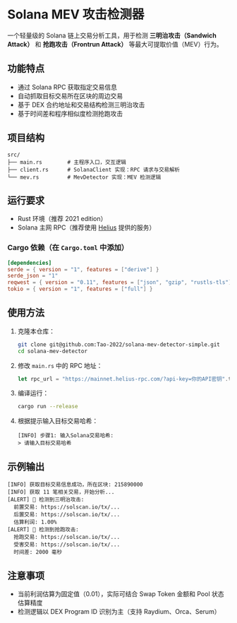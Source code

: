 # Solana MEV 攻击检测器

一个轻量级的 Solana 链上交易分析工具，用于检测 **三明治攻击（Sandwich Attack）** 和 **抢跑攻击（Frontrun Attack）** 等最大可提取价值（MEV）行为。

## 功能特点

* 通过 Solana RPC 获取指定交易信息
* 自动抓取目标交易所在区块的周边交易
* 基于 DEX 合约地址和交易结构检测三明治攻击
* 基于时间差和程序相似度检测抢跑攻击

## 项目结构

```
src/
├── main.rs        # 主程序入口，交互逻辑
├── client.rs      # SolanaClient 实现：RPC 请求与交易解析
└── mev.rs         # MevDetector 实现：MEV 检测逻辑
```

## 运行要求

* Rust 环境（推荐 2021 edition）
* Solana 主网 RPC（推荐使用 [Helius](https://www.helius.xyz/) 提供的服务）

### Cargo 依赖（在 `Cargo.toml` 中添加）

```toml
[dependencies]
serde = { version = "1", features = ["derive"] }
serde_json = "1"
reqwest = { version = "0.11", features = ["json", "gzip", "rustls-tls"] }
tokio = { version = "1", features = ["full"] }
```

## 使用方法

1. 克隆本仓库：

   ```bash
   git clone git@github.com:Tao-2022/solana-mev-detector-simple.git
   cd solana-mev-detector
   ```
2. 修改 `main.rs` 中的 RPC 地址：

   ```rust
   let rpc_url = "https://mainnet.helius-rpc.com/?api-key=你的API密钥".to_string();
   ```
3. 编译运行：

   ```bash
   cargo run --release
   ```
4. 根据提示输入目标交易哈希：

   ```text
   [INFO] 步骤1: 输入Solana交易哈希:
   > 请输入目标交易哈希
   ```

## 示例输出

```text
[INFO] 获取目标交易信息成功，所在区块: 215890000
[INFO] 获取 11 笔相关交易，开始分析...
[ALERT] 🚨 检测到三明治攻击:
  前置交易: https://solscan.io/tx/...
  后置交易: https://solscan.io/tx/...
  估算利润: 1.00%
[ALERT] 🚨 检测到抢跑攻击:
  抢跑交易: https://solscan.io/tx/...
  受害交易: https://solscan.io/tx/...
  时间差: 2000 毫秒
```

## 注意事项

* 当前利润估算为固定值（0.01），实际可结合 Swap Token 金额和 Pool 状态估算精度
* 检测逻辑以 DEX Program ID 识别为主（支持 Raydium、Orca、Serum）



